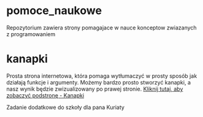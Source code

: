 # pomoce_naukowe
Repozytorium zawiera strony pomagajace w nauce konceptow zwiazanych z programowaniem

# kanapki
Prosta strona internetowa, która pomaga wytłumaczyć w prosty sposób jak działają funkcje i argumenty. Możemy bardzo prosto stworzyć kanapki, a nasz wynik będzie zwizualizowany po prawej stronie.
[Kliknij tutaj, aby zobaczyć podstronę - Kanapki](https://robertplawski.github.io/pomoce_naukowe/kanapki/)

Zadanie dodatkowe do szkoły dla pana Kuriaty
